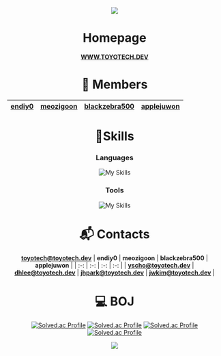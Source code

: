 <div align="center">
<img src="https://capsule-render.vercel.app/api?type=waving&color=BDBDC8&height=175&fontColor=ffffff&text=Team&nbsp;ToyoTech"/>

# Homepage
<strong><a href="https://www.toyotech.dev/" target="_blank">WWW.TOYOTECH.DEV</a></strong>

# 👤 Members
| [endiy0](https://github.com/endiy0) | [meozigoon](https://github.com/meozigoon) | [blackzebra500](https://github.com/blackzebra500) | [applejuwon](https://github.com/applejuwon) |
| :-: | :-: | :-: | :-: |

# 💪Skills
### Languages
![My Skills](https://skillicons.dev/icons?i=cs,cpp,c,arduino,py,html,css,js,nodejs,java)

### Tools
![My Skills](https://skillicons.dev/icons?i=git,visualstudio,vscode,arduino,notion,firebase,cloudflare,aws,clion,pycharm,unity,unreal,eclipse)

# :mailbox_with_mail: Contacts

**[toyotech@toyotech.dev](mailto:toyotech@toyotech.dev)**
| **endiy0** | **meozigoon** | **blackzebra500** | **applejuwon** |
| :-: | :-: | :-: | :-: |
| **[yscho@toyotech.dev](mailto:yscho@toyotech.dev)** | **[dhlee@toyotech.dev](mailto:dhlee@toyotech.dev)** | **[jhpark@toyotech.dev](mailto:jhpark@toyotech.dev)** | **[jwkim@toyotech.dev](mailto:jwkim@toyotech.dev)** |

# 💻 BOJ
[![Solved.ac Profile](http://mazassumnida.wtf/api/v2/generate_badge?boj=endiy)](https://solved.ac/endiy/)
[![Solved.ac Profile](http://mazassumnida.wtf/api/v2/generate_badge?boj=meozigoon)](https://solved.ac/meozigoon/)
[![Solved.ac Profile](http://mazassumnida.wtf/api/v2/generate_badge?boj=blackzebra)](https://solved.ac/blackzebra/)
[![Solved.ac Profile](http://mazassumnida.wtf/api/v2/generate_badge?boj=juwon0226)](https://solved.ac/juwon0226/)

<img src="https://capsule-render.vercel.app/api?type=waving&color=BDBDC8&height=150&section=footer"/>

</div>
